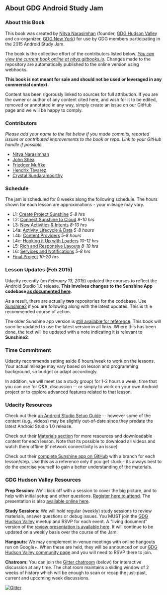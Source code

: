 
## About GDG Android Study Jam

### **About this Book**
This book was created by [Nitya Narasimhan](http://www.google.com/+NityaNarasimhan) (founder, [GDG Hudson Valley](http://www.meetup.com/gdg-hudson-valley/) and co-organizer, [GDG New York](http://www.meetup.com/NYC-GDG/)) for use by GDG members participating in the 2015 Android Study Jam.

The book is the collective effort of the contributors listed below. [*You can view the current book online at nitya.gitbooks.io*](http://nitya.gitbooks.io/gdg-android-study-jam-guide/). Changes made to the repository are automatically published to the online version using webhooks.

**This book is not meant for sale and should not be used or leveraged in any commercial context.**

Content has been rigorously linked to sources for full attribution. If you are the owner or author of any content cited here, and wish for it to be edited, removed or annotated in any way, simply create an issue on our GitHub page and we will be happy to comply.

### **Contributors**

*Please add your name to the list below if you made commits, reported issues or contributed improvements to the book or repo. Link to your GitHub handle if possible.*

* [Nitya Narasimhan](https://github.com/nitya)
* [John Shea](https://github.com/johnshea)
* [Friedger Muffke](https://github.com/friedger)
* [Hendrix Tavarez](https://github.com/lockerfish)
* [Crystal Sundaramoorthy](https://github.com/crystalsundara)



### **Schedule**

The jam is scheduled for 8 weeks along the following schedule. The hours shown for each lesson are approximations - your mileage may vary.

* L1: [Create Project Sunshine](https://www.udacity.com/course/viewer#!/c-ud853/l-1395568821) *5-8 hrs*
* L2: [Connect Sunshine to Cloud](https://www.udacity.com/course/viewer#!/c-ud853/l-1469948762) *8-10 hrs*
* L3: [New Activities & Intents](https://www.udacity.com/course/viewer#!/c-ud853/l-1474559101) *8-10 hrs*
* L4a: [Activity Lifecycle & Data](https://www.udacity.com/course/viewer#!/c-ud853/l-1639338560) *5-8 hours*
* L4b: [Content Providers](https://www.udacity.com/course/viewer#!/c-ud853/l-3599339441) *5-8 hours*
* L4c: [Hooking it Up with Loaders](https://www.udacity.com/course/viewer#!/c-ud853/l-3681658545) *10-12 hrs*
* L5: [Rich and Responsive Layouts](https://www.udacity.com/course/viewer#!/c-ud853/l-1623168625) *8-10 hrs*
* L6: [Services and Notifications](https://www.udacity.com/course/viewer#!/c-ud853/l-1614738811) *5-8 hrs*
* [Final Project](https://www.udacity.com/course/viewer#!/c-ud853/l-1938208734) *10-20 hrs*

### **Lesson Updates (Feb 2015)**
Udacity recently (on *February 13, 2015*) updated the courses to reflect the Android Studio 1.0 release. **This involves changes to the Sunshine App codebase [as documented here](https://docs.google.com/document/d/193xJb_OpcNCqgquMhxPrMh05IEYFXQqt0S6-6YK8gBw/pub)**.

As a result, there are actually **two** repositories for the codebase. Use[ Sunshine2](https://github.com/udacity/Sunshine-Version-2) if you are following along with the latest updates. This is th e recommended course of action.

The older Sunshine app version is [still available for reference](https://github.com/udacity/Sunshine). This book will soon be updated to use the latest version in all links. Where this has been done, the text will be updated with a note indicating it is relevant to **Sunshine2**.

### **Time Commitment**

Udacity recommends setting aside 6 hours/week to work on the lessons. Your actual mileage may vary based on lesson and programming background, so budget or adapt accordingly.

In addition, we will meet (as a study group) for 1-2 hours a week, time that you can use for Q&A, discussion -- or simply to work on your own Android project or to explore advanced features related to that lesson.


### Udacity Resources

Check out their [an Android Studio Setup Guide](https://storage.googleapis.com/supplemental_media/udacityu/1395568821/AndroidStudioSetupGuide.pdf) -- however some of the content (e.g., videos) may be slightly out-of-date since they predate the latest Android Studio 1.0 release.

Check out their [Materials section](https://www.udacity.com/wiki/ud853) for more resources and downloadable content for each lesson. Note that its possible to download all videos and watch them offline (if network connectivity is an issue).

Check out their [complete Sunshine app on GitHub](https://github.com/udacity/Sunshine) with a branch for each lesson/step. Use this as a reference only if you get stuck - its always best to do the exercise yourself to gain a better understanding of the materials.

### GDG Hudson Valley Resources

**Prep Session:** We'll kick off with a session to cover the big picture, and to help with initial setup and other questions. [Register here to attend](http://www.meetup.com/gdg-hudson-valley/events/219282068/). The presentation is also [available online here](http://bit.ly/androidjamprep).

**Study Sessions:** We will hold regular (weekly) study sessions to review materials, answer questions or debug issues. You MUST join the [GDG Hudson Valley](http://www.meetup.com/gdg-hudson-valley/) meetup and RSVP for each event. A "living document" version of the [review presentation is available here](http://bit.ly/gdghv-session1). It will continue to be updated on a weekly basis over the course of the Jam.

**Hangouts:** We may complement in-venue meetings with online hangouts run on Google+. When these are held, they will be announced on our [GDG Hudson Valley community page](https://plus.google.com/u/0/b/116637480947982055865/communities/102846463613728256642) and you will need to RSVP there to join.

**Chatroom:** You can join the [Gitter chatroom](https://gitter.im/gdg-hudson-valley/android-guide) (below) for interactive discussion at any time. The chat room maintains a sliding window of 2 weeks of history which will be enough to scan or recap the just-past, current and upcoming week discussions.

[![Gitter](https://badges.gitter.im/Join%20Chat.svg)](https://gitter.im/gdg-hudson-valley/android-guide?utm_source=badge&utm_medium=badge&utm_campaign=pr-badge&utm_content=badge)
